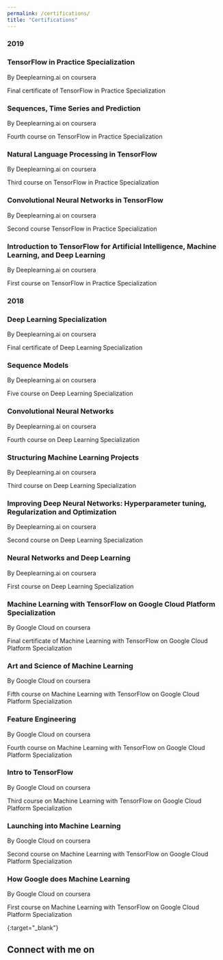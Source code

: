 ```yaml
---
permalink: /certifications/
title: "Certifications"
---
```


### 2019

### TensorFlow in Practice Specialization
By Deeplearning.ai on coursera
<p>Final certificate of TensorFlow in Practice Specialization</p>


### Sequences, Time Series and Prediction
By Deeplearning.ai on coursera
<p>Fourth course on TensorFlow in Practice Specialization</p>


### Natural Language Processing in TensorFlow
By Deeplearning.ai on coursera
<p>Third course on TensorFlow in Practice Specialization</p>
<a href="https://www.coursera.org/account/accomplishments/records/2HR7W26G46SQ"  class="btn btn-info" role="button"> <i class="fa fa-certificate fa-2x" aria-hidden="true"></i></a><a href="https://github.com/udaykiranreddykondreddy/Tensorflow-in-practice-by-deeplearning.ai/tree/master/Natural-language-processing"  class="btn btn-info" role="button"> <i class="fa fa-github fa-2x" aria-hidden="true"></i></a>

### Convolutional Neural Networks in TensorFlow
By Deeplearning.ai on coursera
<p>Second course TensorFlow in Practice Specialization</p>
<a href="https://github.com/udaykiranreddykondreddy/Tensorflow-in-practice-by-deeplearning.ai/tree/master/Convolutional-neural-networks"  class="btn btn-info" role="button"> <i class="fa fa-github fa-2x" aria-hidden="true"></i></a>

### Introduction to TensorFlow for Artificial Intelligence, Machine Learning, and Deep Learning
By Deeplearning.ai on coursera
<p>First course on TensorFlow in Practice Specialization</p>
<a href="https://www.coursera.org/account/accomplishments/records/X4X5WUXG2CBW"  class="btn btn-info" role="button"> <i class="fa fa-certificate fa-2x" aria-hidden="true"></i></a><a href="https://github.com/udaykiranreddykondreddy/Tensorflow-in-practice-by-deeplearning.ai/tree/master/intro-to-tensorflow"  class="btn btn-info" role="button"> <i class="fa fa-github fa-2x" aria-hidden="true"></i></a>

### 2018

### Deep Learning Specialization
By Deeplearning.ai on coursera
<p>Final certificate of Deep Learning Specialization</p>
<a href="https://www.coursera.org/account/accomplishments/specialization/3HTVSR9HL3XF"  class="btn btn-info" role="button"> <i class="fa fa-certificate fa-2x" aria-hidden="true"></i></a>

### Sequence Models
By Deeplearning.ai on coursera
<p>Five course on Deep Learning Specialization</p>
<a href="https://www.coursera.org/account/accomplishments/verify/ECL5WC4CBWDF"  class="btn btn-info" role="button"> <i class="fa fa-certificate fa-2x" aria-hidden="true"></i></a><a href="https://github.com/udaykiranreddykondreddy/deep_learning_coursera_assignments/tree/master/Sequence%20Models"  class="btn btn-info" role="button"> <i class="fa fa-github fa-2x" aria-hidden="true"></i></a>

### Convolutional Neural Networks
By Deeplearning.ai on coursera
<p>Fourth course on Deep Learning Specialization</p>
<a href="https://www.coursera.org/account/accomplishments/certificate/PC3BF8F85AQD"  class="btn btn-info" role="button"> <i class="fa fa-certificate fa-2x" aria-hidden="true"></i></a><a href="https://github.com/udaykiranreddykondreddy/deep_learning_coursera_assignments/tree/master/Convolutional%20Neural%20Networks%20Prev"  class="btn btn-info" role="button"> <i class="fa fa-github fa-2x" aria-hidden="true"></i></a>

### Structuring Machine Learning Projects
By Deeplearning.ai on coursera
<p>Third course on Deep Learning Specialization</p>
<a href="https://www.coursera.org/account/accomplishments/certificate/P6ZMF7JQ4VSP"  class="btn btn-info" role="button"> <i class="fa fa-certificate fa-2x" aria-hidden="true"></i></a>

### Improving Deep Neural Networks: Hyperparameter tuning, Regularization and Optimization
By Deeplearning.ai on coursera
<p>Second course on Deep Learning Specialization</p>
<a href="https://www.coursera.org/account/accomplishments/certificate/CV8QY7FJSDLU"  class="btn btn-info" role="button"> <i class="fa fa-certificate fa-2x" aria-hidden="true"></i></a><a href="https://github.com/udaykiranreddykondreddy/deep_learning_coursera_assignments/tree/master/Improving%20Deep%20Neural%20Networks"  class="btn btn-info" role="button"> <i class="fa fa-github fa-2x" aria-hidden="true"></i></a>

### Neural Networks and Deep Learning
By Deeplearning.ai on coursera
<p>First course on Deep Learning Specialization</p>
<a href="https://www.coursera.org/account/accomplishments/certificate/3MGW885TUNZX"  class="btn btn-info" role="button"> <i class="fa fa-certificate fa-2x" aria-hidden="true"></i></a><a href="https://github.com/udaykiranreddykondreddy/deep_learning_coursera_assignments/tree/master/Neural_Networks_and_Deep_Learning"  class="btn btn-info" role="button"> <i class="fa fa-github fa-2x" aria-hidden="true"></i></a>

### Machine Learning with TensorFlow on Google Cloud Platform Specialization
By Google Cloud on coursera
<p>Final certificate of Machine Learning with TensorFlow on Google Cloud Platform Specialization</p>
<a href="https://www.coursera.org/account/accomplishments/specialization/VM88SX4N7L6U"  class="btn btn-info" role="button"> <i class="fa fa-certificate fa-2x" aria-hidden="true"></i></a>

### Art and Science of Machine Learning
By Google Cloud on coursera
<p>Fifth course on Machine Learning with TensorFlow on Google Cloud Platform Specialization</p>
<a href="https://www.coursera.org/account/accomplishments/records/HER4MWMYU2NV"  class="btn btn-info" role="button"> <i class="fa fa-certificate fa-2x" aria-hidden="true"></i></a>

### Feature Engineering
By Google Cloud on coursera
<p>Fourth course on Machine Learning with TensorFlow on Google Cloud Platform Specialization</p>
<a href="https://www.coursera.org/account/accomplishments/records/C3EJ9TZ2KNMR"  class="btn btn-info" role="button"> <i class="fa fa-certificate fa-2x" aria-hidden="true"></i></a>

### Intro to TensorFlow
By Google Cloud on coursera
<p>Third course on Machine Learning with TensorFlow on Google Cloud Platform Specialization</p>
<a href="https://www.coursera.org/account/accomplishments/records/2SXFQMXZMQ8F"  class="btn btn-info" role="button"> <i class="fa fa-certificate fa-2x" aria-hidden="true"></i></a>

### Launching into Machine Learning
By Google Cloud on coursera
<p>Second course on Machine Learning with TensorFlow on Google Cloud Platform Specialization</p>
<a href="https://www.coursera.org/account/accomplishments/records/NLHTM3HVPNRG"  class="btn btn-info" role="button"> <i class="fa fa-certificate fa-2x" aria-hidden="true"></i></a>

### How Google does Machine Learning
By Google Cloud on coursera
<p>First course on Machine Learning with TensorFlow on Google Cloud Platform Specialization</p>
<a href="https://www.coursera.org/account/accomplishments/records/ACVQ7MYPXFX2"  class="btn btn-info" role="button"> <i class="fa fa-certificate fa-2x" aria-hidden="true"></i></a>


{:target="_blank"}
## Connect with me on
<a href="mailto:hello@udaykiran.dev"  class="btn btn-info" role="button"> <i class="fa fa-envelope-o fa-1x" aria-hidden="true"></i></a>
<a href="https://github.com/udaykiranreddykondreddy/"  class="btn btn-info" role="button"> <i class="fa fa-github fa-1x" aria-hidden="true"></i></a>
<a href="https://linkedin.com/in/udaykirankondredyy"  class="btn btn-info" role="button"> <i class="fa fa-linkedin fa-1x" aria-hidden="true"></i></a>
<a href="https://twitter.com/ukondreddy1" class="btn btn-info" role="button"> <i class="fa fa-twitter fa-1x" aria-hidden="true"></i></a>
<a href="https://instagram.com/udaykiran.kondreddy" class="btn btn-info" role="button"> <i class="fa fa-instagram fa-1x" aria-hidden="true"></i></a>
